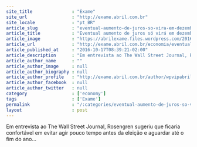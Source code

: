 ```yaml
---
site_title               : "Exame"
site_url                 : "http://exame.abril.com.br"
site_locale              : "pt_BR"
article_slug             : "eventual-aumento-de-juros-so-vira-em-dezembro-sugere-fed"
article_title            : "Eventual aumento de juros só virá em dezembro, sugere Fed"
article_image            : "https://abrilexame.files.wordpress.com/2016/10/size_960_16_9_federal-reserve9.jpg?quality=70&strip=all&w=960"
article_url              : "http://exame.abril.com.br/economia/eventual-aumento-de-juros-so-vira-em-dezembro-sugere-fed/"
article_published_at     : "2016-10-17T08:39:21-02:00"
article_description      : "Em entrevista ao The Wall Street Journal, Rosengren sugeriu que ficaria confortável em evitar agir pouco tempo antes da eleição e aguardar até o fim do ano..."
article_author_name      : ""
article_author_image     : null
article_author_biography : null
article_author_profile   : "http://exame.abril.com.br/author/wpvipabril/"
article_author_facebook  : null
article_author_twitter   : null
category                 : ['economy']
tags                     : ['Exame']
permalink                : "/:categories/eventual-aumento-de-juros-so-vira-em-dezembro-sugere-fed/"
layout                   : post
---
```


Em entrevista ao The Wall Street Journal, Rosengren sugeriu que ficaria confortável em evitar agir pouco tempo antes da eleição e aguardar até o fim do ano...
